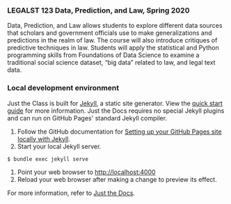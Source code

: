 ### LEGALST 123 Data, Prediction, and Law, Spring 2020

Data, Prediction, and Law allows students to explore different data sources that scholars and government officials use to make generalizations and predictions in the realm of law. The course will also introduce critiques of predictive techniques in law. Students will apply the statistical and Python programming skills from Foundations of Data Science to examine a traditional social science dataset, “big data” related to law, and legal text data.


### Local development environment

Just the Class is built for [Jekyll](https://jekyllrb.com), a static site generator. View the [quick start guide](https://jekyllrb.com/docs/) for more information. Just the Docs requires no special Jekyll plugins and can run on GitHub Pages' standard Jekyll compiler.

1. Follow the GitHub documentation for [Setting up your GitHub Pages site locally with Jekyll](https://help.github.com/en/articles/setting-up-your-github-pages-site-locally-with-jekyll).
1. Start your local Jekyll server.
```bash
$ bundle exec jekyll serve
```
1. Point your web browser to [http://localhost:4000](http://localhost:4000)
1. Reload your web browser after making a change to preview its effect.

For more information, refer to [Just the Docs](https://pmarsceill.github.io/just-the-docs/).
